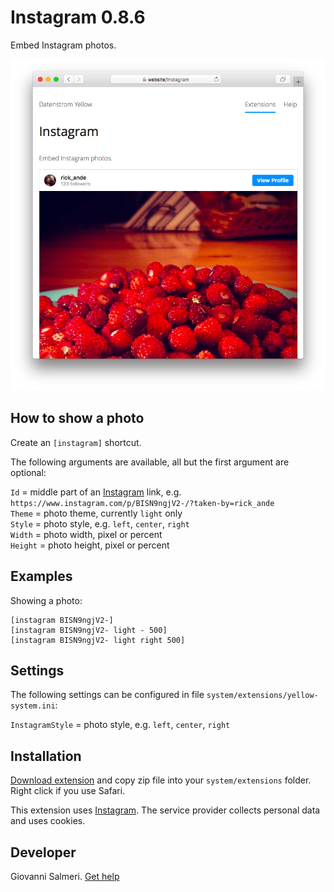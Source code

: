 Instagram 0.8.6
===============
Embed Instagram photos.

<p align="center"><img src="instagram-screenshot.png?raw=true" alt="Screenshot"></p>

## How to show a photo

Create an `[instagram]` shortcut. 

The following arguments are available, all but the first argument are optional:
 
`Id` = middle part of an [Instagram](https://www.instagram.com) link, e.g. `https://www.instagram.com/p/BISN9ngjV2-/?taken-by=rick_ande`  
`Theme` = photo theme, currently `light` only  
`Style` = photo style, e.g. `left`, `center`, `right`  
`Width` = photo width, pixel or percent  
`Height` = photo height, pixel or percent  

## Examples

Showing a photo:

    [instagram BISN9ngjV2-]
    [instagram BISN9ngjV2- light - 500]
    [instagram BISN9ngjV2- light right 500]

## Settings

The following settings can be configured in file `system/extensions/yellow-system.ini`:

`InstagramStyle` = photo style, e.g. `left`, `center`, `right`  

## Installation

[Download extension](https://github.com/GiovanniSalmeri/yellow-instagram/archive/master.zip) and copy zip file into your `system/extensions` folder. Right click if you use Safari.

This extension uses [Instagram](https://www.instagram.com). The service provider collects personal data and uses cookies.

## Developer

Giovanni Salmeri. [Get help](https://datenstrom.se/yellow/help/)
